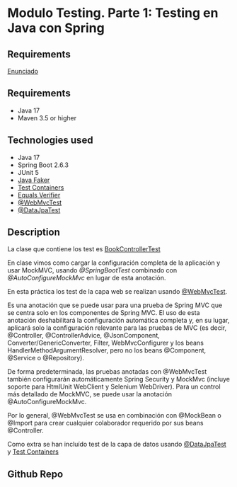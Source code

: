 # Modulo Testing. Parte 1: Testing en Java con Spring

## Requirements

[Enunciado](../Readme.md)

## Requirements

- Java 17
- Maven 3.5 or higher

## Technologies used

- Java 17
- Spring Boot 2.6.3
- JUnit 5
- [Java Faker](https://github.com/DiUS/java-faker)
- [Test Containers](https://www.testcontainers.org/)
- [Equals Verifier](https://jqno.nl/equalsverifier/)
- [@WebMvcTest](https://docs.spring.io/spring-boot/docs/current/api/org/springframework/boot/test/autoconfigure/web/servlet/WebMvcTest.html)
- [@DataJpaTest](https://docs.spring.io/spring-boot/docs/current/api/org/springframework/boot/test/autoconfigure/orm/jpa/DataJpaTest.html)


## Description

La clase que contiene los test es [BookControllerTest](./src/test/java/es/urjc/code/daw/library/unitary/BookControllerTest.java)

En clase vimos como cargar la configuración completa de la aplicación y usar MockMVC, usando *@SpringBootTest* combinado con *@AutoConfigureMockMvc* en lugar de esta anotación.

En esta práctica los test de la capa web se realizan usando [@WebMvcTest](https://docs.spring.io/spring-boot/docs/current/api/org/springframework/boot/test/autoconfigure/web/servlet/WebMvcTest.html).

Es una anotación que se puede usar para una prueba de Spring MVC que se centra solo en los componentes de Spring MVC.
El uso de esta anotación deshabilitará la configuración automática completa y, en su lugar, aplicará solo la configuración relevante para las pruebas de MVC (es decir, @Controller, @ControllerAdvice, @JsonComponent, Converter/GenericConverter, Filter, WebMvcConfigurer y los beans HandlerMethodArgumentResolver, pero no los beans @Component, @Service o @Repository).

De forma predeterminada, las pruebas anotadas con @WebMvcTest también configurarán automáticamente Spring Security y MockMvc (incluye soporte para HtmlUnit WebClient y Selenium WebDriver). Para un control más detallado de MockMVC, se puede usar la anotación @AutoConfigureMockMvc.

Por lo general, @WebMvcTest se usa en combinación con @MockBean o @Import para crear cualquier colaborador requerido por sus beans @Controller.

Como extra se han incluído test de la capa de datos usando [@DataJpaTest](https://docs.spring.io/spring-boot/docs/current/api/org/springframework/boot/test/autoconfigure/orm/jpa/DataJpaTest.html) y [Test Containers](https://www.testcontainers.org/)

## Github Repo


